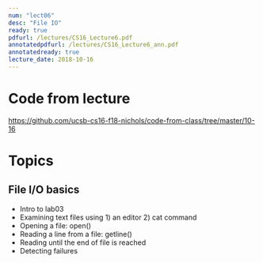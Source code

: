```yaml
---
num: "lect06"
desc: "File IO"
ready: true
pdfurl: /lectures/CS16_Lecture6.pdf
annotatedpdfurl: /lectures/CS16_Lecture6_ann.pdf
annotatedready: true
lecture_date: 2018-10-16
---
```


# Code from lecture

<https://github.com/ucsb-cs16-f18-nichols/code-from-class/tree/master/10-16>

# Topics
## File I/O basics
* Intro to lab03
* Examining text files using 1) an editor 2) cat command
* Opening a file: open()
* Reading a line from a file: getline()
* Reading until the end of file is reached
* Detecting failures

